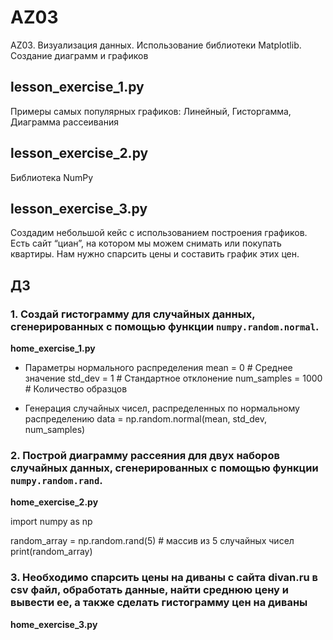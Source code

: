 # AZ03
AZ03. Визуализация данных. Использование библиотеки Matplotlib. Создание диаграмм и графиков

## lesson_exercise_1.py
Примеры самых популярных графиков: Линейный, Гисторгамма, Диаграмма рассеивания

## lesson_exercise_2.py
Библиотека NumPy

## lesson_exercise_3.py
Создадим небольшой кейс с использованием построения графиков.
Есть сайт “циан”, на котором мы можем снимать или покупать квартиры. 
Нам нужно спарсить цены и составить график этих цен.

## ДЗ
### 1. Создай гистограмму для случайных данных, сгенерированных с помощью функции `numpy.random.normal`.
**home_exercise_1.py**

- Параметры нормального распределения
mean = 0       # Среднее значение
std_dev = 1    # Стандартное отклонение
num_samples = 1000  # Количество образцов

- Генерация случайных чисел, распределенных по нормальному распределению
data = np.random.normal(mean, std_dev, num_samples)


### 2. Построй диаграмму рассеяния для двух наборов случайных данных, сгенерированных с помощью функции `numpy.random.rand`.
**home_exercise_2.py**

import numpy as np

random_array = np.random.rand(5)  # массив из 5 случайных чисел
print(random_array)

### 3. Необходимо спарсить цены на диваны с сайта divan.ru в csv файл, обработать данные, найти среднюю цену и вывести ее, а также сделать гистограмму цен на диваны
**home_exercise_3.py**